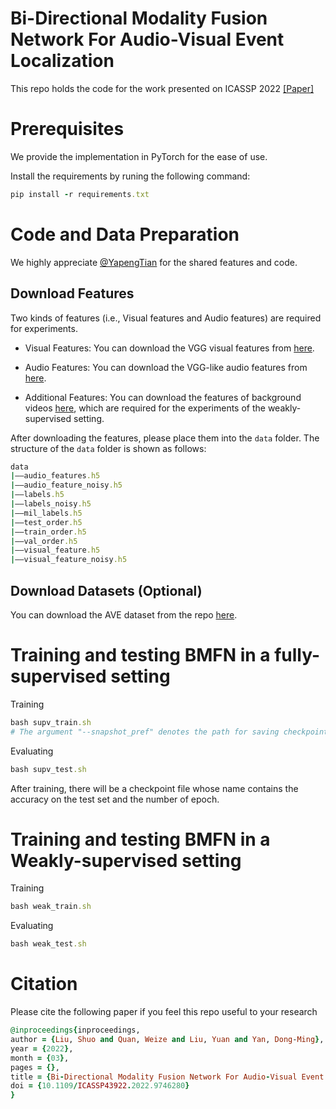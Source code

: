 # Bi-Directional Modality Fusion Network For Audio-Visual Event Localization

This repo holds the code for the work presented on ICASSP 2022 [[Paper]](https://ieeexplore.ieee.org/document/9746280) 

# Prerequisites

We provide the implementation in PyTorch for the ease of use.

Install the requirements by runing the following command:

```ruby
pip install -r requirements.txt
```

# Code and Data Preparation

We highly appreciate [@YapengTian](https://github.com/YapengTian/AVE-ECCV18) for the shared features and code.

## Download Features ##

Two kinds of features (i.e., Visual features and Audio features) are required for experiments.

- Visual Features: You can download the VGG visual features from [here](https://drive.google.com/file/d/1hQwbhutA3fQturduRnHMyfRqdrRHgmC9/view).
* Audio Features: You can download the VGG-like audio features from [here](https://drive.google.com/file/d/1F6p4BAOY-i0fDXUOhG7xHuw_fnO5exBS/view).
+ Additional Features: You can download the features of background videos [here](https://drive.google.com/file/d/1I3OtOHJ8G1-v5G2dHIGCfevHQPn-QyLh/view), which are required for the experiments of the weakly-supervised setting.

After downloading the features, please place them into the ```data``` folder. The structure of the ```data```  folder is shown as follows:

```ruby
data
|——audio_features.h5
|——audio_feature_noisy.h5
|——labels.h5
|——labels_noisy.h5
|——mil_labels.h5
|——test_order.h5
|——train_order.h5
|——val_order.h5
|——visual_feature.h5
|——visual_feature_noisy.h5
```
## Download Datasets (Optional) ##

You can download the AVE dataset from the repo [here](https://drive.google.com/file/d/1FjKwe79e0u96vdjIVwfRQ1V6SoDHe7kK/view).

# Training and testing BMFN in a fully-supervised setting 

Training

```ruby
bash supv_train.sh
# The argument "--snapshot_pref" denotes the path for saving checkpoints and code.
```

Evaluating

```ruby
bash supv_test.sh
```

After training, there will be a checkpoint file whose name contains the accuracy on the test set and the number of epoch.

# Training and testing BMFN in a Weakly-supervised setting

Training

```ruby
bash weak_train.sh
```

Evaluating

```ruby
bash weak_test.sh
```

# Citation

Please cite the following paper if you feel this repo useful to your research

```ruby
@inproceedings{inproceedings,
author = {Liu, Shuo and Quan, Weize and Liu, Yuan and Yan, Dong‐Ming},
year = {2022},
month = {03},
pages = {},
title = {Bi-Directional Modality Fusion Network For Audio-Visual Event Localization},
doi = {10.1109/ICASSP43922.2022.9746280}
}
```
